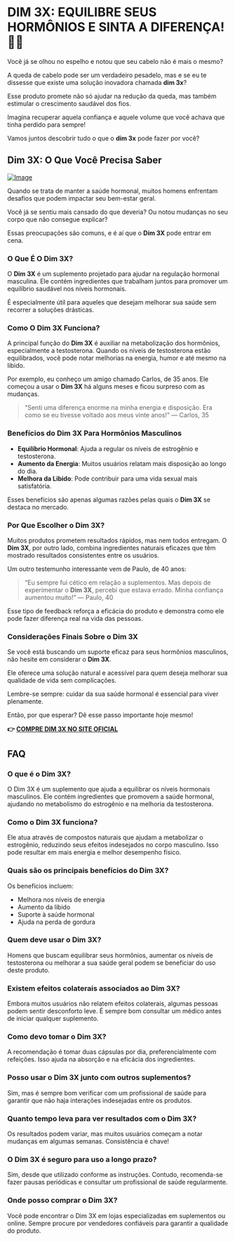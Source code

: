 # DIM 3X: EQUILIBRE SEUS HORMÔNIOS E SINTA A DIFERENÇA! 💪✨

Você já se olhou no espelho e notou que seu cabelo não é mais o mesmo? 

A queda de cabelo pode ser um verdadeiro pesadelo, mas e se eu te dissesse que existe uma solução inovadora chamada **dim 3x**? 

Esse produto promete não só ajudar na redução da queda, mas também estimular o crescimento saudável dos fios. 

Imagina recuperar aquela confiança e aquele volume que você achava que tinha perdido para sempre! 

Vamos juntos descobrir tudo o que o **dim 3x** pode fazer por você?

## Dim 3X: O Que Você Precisa Saber

[![Image](https://www2.sellhealth.com/237/dim3x_1_1.jpg)](https://gchaffi.com/FMzfxfeC)

Quando se trata de manter a saúde hormonal, muitos homens enfrentam desafios que podem impactar seu bem-estar geral. 

Você já se sentiu mais cansado do que deveria? Ou notou mudanças no seu corpo que não consegue explicar? 

Essas preocupações são comuns, e é aí que o **Dim 3X** pode entrar em cena.

### O Que É O Dim 3X?

O **Dim 3X** é um suplemento projetado para ajudar na regulação hormonal masculina. Ele contém ingredientes que trabalham juntos para promover um equilíbrio saudável nos níveis hormonais. 

É especialmente útil para aqueles que desejam melhorar sua saúde sem recorrer a soluções drásticas.

### Como O Dim 3X Funciona?

A principal função do **Dim 3X** é auxiliar na metabolização dos hormônios, especialmente a testosterona. Quando os níveis de testosterona estão equilibrados, você pode notar melhorias na energia, humor e até mesmo na libido.

Por exemplo, eu conheço um amigo chamado Carlos, de 35 anos. Ele começou a usar o **Dim 3X** há alguns meses e ficou surpreso com as mudanças.

> “Senti uma diferença enorme na minha energia e disposição. Era como se eu tivesse voltado aos meus vinte anos!” — Carlos, 35

### Benefícios do Dim 3X Para Hormônios Masculinos

- **Equilíbrio Hormonal**: Ajuda a regular os níveis de estrogênio e testosterona.
- **Aumento da Energia**: Muitos usuários relatam mais disposição ao longo do dia.
- **Melhora da Libido**: Pode contribuir para uma vida sexual mais satisfatória.

Esses benefícios são apenas algumas razões pelas quais o **Dim 3X** se destaca no mercado.

### Por Que Escolher o Dim 3X?

Muitos produtos prometem resultados rápidos, mas nem todos entregam. O **Dim 3X**, por outro lado, combina ingredientes naturais eficazes que têm mostrado resultados consistentes entre os usuários.

Um outro testemunho interessante vem de Paulo, de 40 anos:

> “Eu sempre fui cético em relação a suplementos. Mas depois de experimentar o **Dim 3X**, percebi que estava errado. Minha confiança aumentou muito!” — Paulo, 40

Esse tipo de feedback reforça a eficácia do produto e demonstra como ele pode fazer diferença real na vida das pessoas.

### Considerações Finais Sobre o Dim 3X

Se você está buscando um suporte eficaz para seus hormônios masculinos, não hesite em considerar o **Dim 3X**. 

Ele oferece uma solução natural e acessível para quem deseja melhorar sua qualidade de vida sem complicações.

Lembre-se sempre: cuidar da sua saúde hormonal é essencial para viver plenamente.

Então, por que esperar? Dê esse passo importante hoje mesmo!



**👉 [COMPRE DIM 3X NO SITE OFICIAL](https://gchaffi.com/FMzfxfeC)**

## FAQ

### O que é o Dim 3X?
O Dim 3X é um suplemento que ajuda a equilibrar os níveis hormonais masculinos. Ele contém ingredientes que promovem a saúde hormonal, ajudando no metabolismo do estrogênio e na melhoria da testosterona.

### Como o Dim 3X funciona?
Ele atua através de compostos naturais que ajudam a metabolizar o estrogênio, reduzindo seus efeitos indesejados no corpo masculino. Isso pode resultar em mais energia e melhor desempenho físico.

### Quais são os principais benefícios do Dim 3X?
Os benefícios incluem:  
- Melhora nos níveis de energia  
- Aumento da libido  
- Suporte à saúde hormonal  
- Ajuda na perda de gordura  

### Quem deve usar o Dim 3X?
Homens que buscam equilibrar seus hormônios, aumentar os níveis de testosterona ou melhorar a sua saúde geral podem se beneficiar do uso deste produto.

### Existem efeitos colaterais associados ao Dim 3X?
Embora muitos usuários não relatem efeitos colaterais, algumas pessoas podem sentir desconforto leve. É sempre bom consultar um médico antes de iniciar qualquer suplemento.

### Como devo tomar o Dim 3X?
A recomendação é tomar duas cápsulas por dia, preferencialmente com refeições. Isso ajuda na absorção e na eficácia dos ingredientes.

### Posso usar o Dim 3X junto com outros suplementos?
Sim, mas é sempre bom verificar com um profissional de saúde para garantir que não haja interações indesejadas entre os produtos.

### Quanto tempo leva para ver resultados com o Dim 3X?
Os resultados podem variar, mas muitos usuários começam a notar mudanças em algumas semanas. Consistência é chave!

### O Dim 3X é seguro para uso a longo prazo?
Sim, desde que utilizado conforme as instruções. Contudo, recomenda-se fazer pausas periódicas e consultar um profissional de saúde regularmente.

### Onde posso comprar o Dim 3X?
Você pode encontrar o Dim 3X em lojas especializadas em suplementos ou online. Sempre procure por vendedores confiáveis para garantir a qualidade do produto.